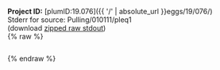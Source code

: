 **Project ID:** [plumID:19.076]({{ '/' | absolute_url }}eggs/19/076/)  
Stderr for source:  Pulling/010111/pleq1   
(download [zipped raw stdout](pleq1.plumed_master.stdout.txt.zip))  
{% raw %}
<pre>
</pre>
{% endraw %}
